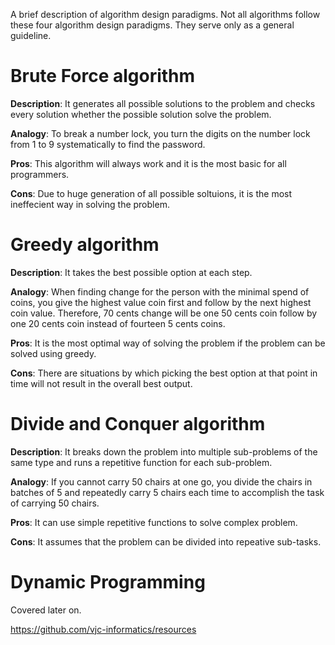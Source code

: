 A brief description of algorithm design paradigms. Not all algorithms follow these four algorithm design paradigms. They serve only as a general guideline.

# Brute Force algorithm

**Description**: It generates all possible solutions to the problem and checks every solution whether the possible solution solve the problem.

**Analogy**: To break a number lock, you turn the digits on the number lock from 1 to 9 systematically to find the password.

**Pros**: This algorithm will always work and it is the most basic for all programmers.

**Cons**: Due to huge generation of all possible soltuions, it is the most ineffecient way in solving the problem.

# Greedy algorithm

**Description**: It takes the best possible option at each step.

**Analogy**: When finding change for the person with the minimal spend of coins, you give the highest value coin first and follow by the next highest coin value. Therefore, 70 cents change will be one 50 cents coin follow by one 20 cents coin instead of fourteen 5 cents coins.

**Pros**: It is the most optimal way of solving the problem if the problem can be solved using greedy.

**Cons**: There are situations by which picking the best option at that point in time will not result in the overall best output.

# Divide and Conquer algorithm

**Description**: It breaks down the problem into multiple sub-problems of the same type and runs a repetitive function for each sub-problem.

**Analogy**: If you cannot carry 50 chairs at one go, you divide the chairs in batches of 5 and repeatedly carry 5 chairs each time to accomplish the task of carrying 50 chairs.

**Pros**: It can use simple repetitive functions to solve complex problem.

**Cons**: It assumes that the problem can be divided into repeative sub-tasks.

# Dynamic Programming

Covered later on.



https://github.com/vjc-informatics/resources